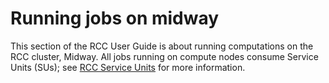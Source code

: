 # Running jobs on midway

This section of the RCC User Guide is about running computations on
the RCC cluster, Midway. All jobs running on compute nodes consume
Service Units (SUs); see [RCC Service Units](https://rcc.uchicago.edu/getting-started/user-guidelines) for more information.